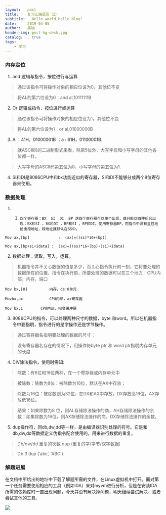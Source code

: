 ```yaml
---
layout:   post
title:    复习汇编语言（2）
subtitle:   Hello world,hello blog!
date:     2019-04-05
author:   吴柚
header-img: post-bg-desk.jpg
catalog:    true
tags:
    - 学习
---
```


### 内存定位

1. and 逻辑与指令，按位进行与运算

> 通过该指令可将操作对象的相应位设为0，其他位不变

> 将AL的第六位设为0：and al,10111111B

2. Or 逻辑或指令，按位进行或运算

> 通过该指令可将操作对象的相应位设为1，其他位不变

> 将AL的第六位设为1：or al,01000000B

3. A ：41H，01000001B   ；a : 61H，01100001B.

> 就ASCII码的二进制形式来看，除第5位外，大写字母和小写字母的其他各位都一样。

> 大写字母的ASCII码第五位为0，小写字母的第五位为1.

4. SI和DI是8086CPU中和bx功能近似的寄存器，SI和DI不能够分成两个8位寄存器来使用。

### 数据处理

1. 1.     四个寄存器：BX  SI  DI  BP 这四个寄存器可以单个出现，或只能以四种组合出现：BX和SI ，BX和DI ，BP和SI ，BP和DI。使用寄存器BP，而指令中没有显性地给出段地址，段地址就默认在SS中。

```
Mov ax,[bp]             :  (ax)=((ss)*16+(bp))

Mov ax,[bp+si+idata] :  (ax)=((ss)*16+(bp)+(si)+idata)
```

2. 数据处理：读取，写入，运算。

> 机器指令并不关心数据的值是多少，而关心指令执行前一刻，它将要处理的数据所在的位置。指令在执行前，所要处理的数据可以在三个地方：CPU内部，内存，端口
```
Mov bx,[0]          内存，ds:0单元

Movbx,ax            CPU内部，ax寄存器

Mov bx,1        CPU内部，指令缓冲器
```

3. 8086CPU的指令，可以处理两种尺寸的数据，byte 和word。所以在机器指令中要指明，指令进行的是字操作还是字节操作。

> 通过寄存器名指明要处理的数据的尺寸；

> 没有寄存器名存在的情况下，用操作符byte ptr 和 word ptr指明内存单元的长度.

4. DIV除法指令，使用时需知:

> 除数：有8位和16位两种，在一个寄存器或内存单元中

> 被除数：除数为8位：被除数为16位，默认在AX中存放；

> 除数为16位：被除数则为32位，在DX和AX中存放，DX存放高16位，AX存放低16位。

> 结果：如果除数为8 位，则AL存储除法操作的商，AH存储除法操作的余数；如果除数为16位，则AX存储除法操作的商，DX存储除法操作的余数。

5. dup操作符，同db,dw,dd等一样，是由编译器识别处理的符号。它是和db,dw,dd等数据定义伪指令配合使用的，用来进行数据的重复。

> Db/dw/dd  重复的次数 dup (重复的字/字节/双字数据)

> Db  3  dup (‘abc’, ‘ABC’)

### 解题进展

在文档中所给出的地址中下载了解题所需的文件，在Linux虚拟机中打开。面对第一个任务需要使用相应的工具（例如IDA）来对myvm进行分析，但是在安装IDA所需的依赖库时一直出现问题，今天并没有解决掉问题，明天继续尝试解决、或者尝试其他的工具。

![](https://i.loli.net/2019/04/05/5ca76825e72b9.png)
